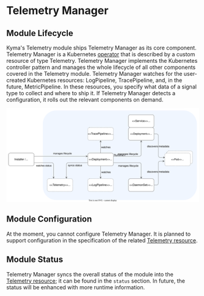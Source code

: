 # Telemetry Manager

## Module Lifecycle

Kyma's Telemetry module ships Telemetry Manager as its core component. Telemetry Manager is a Kubernetes [operator](https://kubernetes.io/docs/concepts/extend-kubernetes/operator/) that is described by a custom resource of type Telemetry. Telemetry Manager implements the Kubernetes controller pattern and manages the whole lifecycle of all other components covered in the Telemetry module.
Telemetry Manager watches for the user-created Kubernetes resources: LogPipeline, TracePipeline, and, in the future, MetricPipeline. In these resources, you specify what data of a signal type to collect and where to ship it.
If Telemetry Manager detects a configuration, it rolls out the relevant components on demand.

![Manager](assets/manager-lifecycle.drawio.svg)

## Module Configuration

At the moment, you cannot configure Telemetry Manager. It is planned to support configuration in the specification of the related [Telemetry resource](resources/01-telemetry.md).

## Module Status

Telemetry Manager syncs the overall status of the module into the [Telemetry resource](resources/01-telemetry.md); it can be found in the `status` section. In future, the status will be enhanced with more runtime information.
